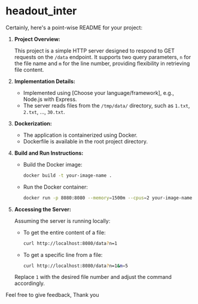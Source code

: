# headout_inter
Certainly, here's a point-wise README for your project:

1. **Project Overview:**

   This project is a simple HTTP server designed to respond to GET requests on the `/data` endpoint. It supports two query parameters, `n` for the file name and `m` for the line number, providing flexibility in retrieving file content.

2. **Implementation Details:**

   - Implemented using [Choose your language/framework], e.g., Node.js with Express.
   - The server reads files from the `/tmp/data/` directory, such as `1.txt`, `2.txt`, ..., `30.txt`.

3. **Dockerization:**

   - The application is containerized using Docker.
   - Dockerfile is available in the root project directory.

4. **Build and Run Instructions:**

   - Build the Docker image:

     ```bash
     docker build -t your-image-name .
     ```

   - Run the Docker container:

     ```bash
     docker run -p 8080:8080 --memory=1500m --cpus=2 your-image-name
     ```

5. **Accessing the Server:**

   Assuming the server is running locally:

   - To get the entire content of a file:

     ```bash
     curl http://localhost:8080/data?n=1
     ```

   - To get a specific line from a file:

     ```bash
     curl http://localhost:8080/data?n=1&m=5
     ```

   Replace `1` with the desired file number and adjust the command accordingly.

Feel free to give feedback, Thank you

